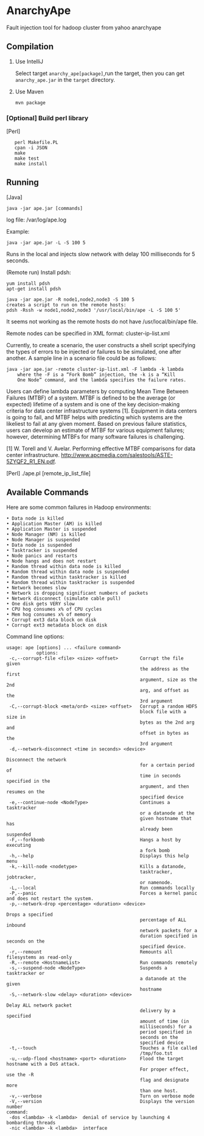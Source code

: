 AnarchyApe
==========

Fault injection tool for hadoop cluster from yahoo anarchyape


Compilation 
-----------
1. Use IntelliJ

   Select target `anarchy_ape[package]`,run the target, then you can get `anarchy_ape.jar` in the `target` directory.

2. Use Maven

   `mvn package`

### [Optional] Build perl library

[Perl]

```
   perl Makefile.PL
   cpan -i JSON
   make
   make test
   make install
```

Running 
-------
[Java]

```
java -jar ape.jar [commands]
```

log file: /var/log/ape.log

Example:

```
java -jar ape.jar -L -S 100 5
```
Runs in the local and injects slow network with delay 100 milliseconds for 5 seconds.

(Remote run)
Install pdsh:

```
yum install pdsh
apt-get install pdsh

java -jar ape.jar -R node1,node2,node3 -S 100 5
creates a script to run on the remote hosts:
pdsh -Rssh -w node1,node2,node3 '/usr/local/bin/ape -L -S 100 5'
```

It seems not working as the remote hosts do not have /usr/local/bin/ape file.

Remote nodes can be specified in XML format: cluster-ip-list.xml

Currently, to create a scenario, the user constructs a shell
script specifying the types of errors to be injected or failures to be simulated, one after another. A sample line in a
scenario file could be as follows:

```
java -jar ape.jar -remote cluster-ip-list.xml -F lambda -k lambda
	where the -F is a “Fork Bomb” injection, the -k is a “Kill
	One Node” command, and the lambda specifies the failure rates.
```
Users can define lambda parameters by computing Mean
Time Between Failures (MTBF) of a system. MTBF is defined to be the average (or expected) lifetime of a system
and is one of the key decision-making criteria for data center infrastructure systems [1]. Equipment in data centers
is going to fail, and MTBF helps with predicting which systems are the likeliest to fail at any given moment. Based on
previous failure statistics, users can develop an estimate of
MTBF for various equipment failures; however, determining
MTBFs for many software failures is challenging.

[1] W. Torell and V. Avelar. Performing effective MTBF comparisons for data center infrastructure.
http://www.apcmedia.com/salestools/ASTE-5ZYQF2_R1_EN.pdf.

[Perl]
./ape.pl [remote_ip_list_file]

Available Commands 
------------------
Here are some common failures in Hadoop environments:
```
• Data node is killed
• Application Master (AM) is killed
• Application Master is suspended
• Node Manager (NM) is killed
• Node Manager is suspended
• Data node is suspended
• Tasktracker is suspended
• Node panics and restarts
• Node hangs and does not restart
• Random thread within data node is killed
• Random thread within data node is suspended
• Random thread within tasktracker is killed
• Random thread within tasktracker is suspended
• Network becomes slow
• Network is dropping significant numbers of packets
• Network disconnect (simulate cable pull)
• One disk gets VERY slow
• CPU hog consumes x% of CPU cycles
• Mem hog consumes x% of memory
• Corrupt ext3 data block on disk
• Corrupt ext3 metadata block on disk
```
Command line options:
```
usage: ape [options] ... <failure command>
           options:
 -c,--corrupt-file <file> <size> <offset>        Corrupt the file given
                                                 the address as the first
                                                 argument, size as the 2nd
                                                 arg, and offset as the
                                                 3rd argument
 -C,--corrupt-block <meta/ord> <size> <offset>   Corrupt a random HDFS
                                                 block file with a size in
                                                 bytes as the 2nd arg and
                                                 offset in bytes as the
                                                 3rd argument
 -d,--network-disconnect <time in seconds> <device>
 																								 Disconnect the network
                                                 for a certain period of
                                                 time in seconds specified in the
                                                 argument, and then resumes on the
                                                 specified device
 -e,--continue-node <NodeType>                   Continues a tasktracker
                                                 or a datanode at the
                                                 given hostname that has
                                                 already been suspended
 -F,--forkbomb                                   Hangs a host by executing
                                                 a fork bomb
 -h,--help                                       Displays this help menu
 -k,--kill-node <nodetype>                       Kills a datanode,
                                                 tasktracker, jobtracker,
                                                 or namenode.
 -L,--local                                      Run commands locally
 -P,--panic                                      Forces a kernel panic and does not restart the system.
 -p,--network-drop <percentage> <duration> <device>
 																								 Drops a specified
                                                 percentage of ALL inbound
                                                 network packets for a
                                                 duration specified in seconds on the
                                                 specified device.
 -r,--remount                                    Remounts all filesystems as read-only
 -R,--remote <HostnameList>                      Run commands remotely
 -s,--suspend-node <NodeType>                    Suspends a tasktracker or
                                                 a datanode at the given
                                                 hostname
 -S,--network-slow <delay> <duration> <device>           
 																								 Delay ALL network packet
                                                 delivery by a specified
                                                 amount of time (in
                                                 milliseconds) for a
                                                 period specified in
                                                 seconds on the
                                                 specified device
 -t,--touch                                      Touches a file called
                                                 /tmp/foo.tst
 -u,--udp-flood <hostname> <port> <duration>     Flood the target hostname with a DoS attack.
                                                 For proper effect, use the -R
                                                 flag and designate more
                                                 than one host.
 -v,--verbose                                    Turn on verbose mode
 -V,--version                                    Displays the version number
command:
 -dos <lambda> -k <lambda>	denial of service by launching 4 bombarding threads
 -nic <lambda> -k <lambda>	interface
```
